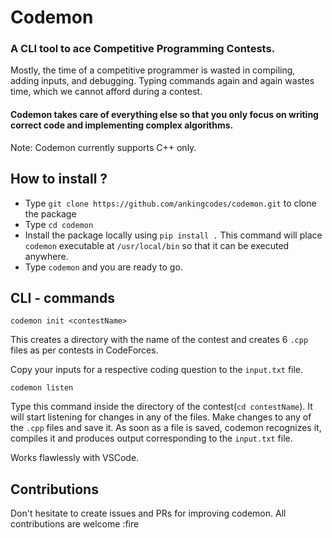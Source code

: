 # Codemon 
### A CLI tool to ace Competitive Programming Contests.

Mostly, the time of a competitive programmer is wasted in compiling, adding inputs, 
and debugging. Typing commands again and again wastes time, which we cannot afford 
during a contest. 

#### Codemon takes care of everything else so that you only focus on writing correct code and implementing complex algorithms.

Note: Codemon currently supports C++ only. 

## How to install ?
- Type `git clone https://github.com/ankingcodes/codemon.git` to clone the package
- Type `cd codemon`
- Install the package locally using `pip install .`
  This command will place `codemon` executable at `/usr/local/bin` so that it can 
  be executed anywhere.
- Type `codemon` and you are ready to go.

## CLI - commands
   ```
   codemon init <contestName>
   ```
    
  This creates a directory with the name of the contest and creates 6 `.cpp` files 
  as per contests in CodeForces.

  Copy your inputs for a respective coding question to the `input.txt` file.

  ```
  codemon listen 
  ```

  Type this command inside the directory of the contest(`cd contestName`). 
  It will start listening for changes in any of the files. Make changes to any 
  of the `.cpp` files and save it. 
  As soon as a file is saved, codemon recognizes it, compiles it and produces 
  output corresponding to the `input.txt` file. 

  Works flawlessly with VSCode.

## Contributions 
Don't hesitate to create issues and PRs for improving codemon. 
All contributions are welcome :fire
